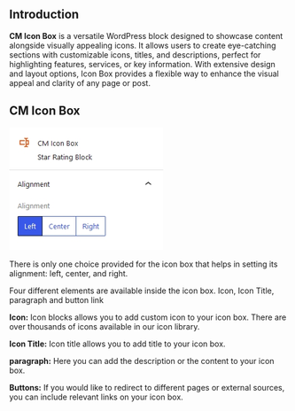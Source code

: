 ## Introduction
**CM Icon Box** is a versatile WordPress block designed to showcase content alongside visually appealing icons. It allows users to create eye-catching sections with customizable icons, titles, and descriptions, perfect for highlighting features, services, or key information. With extensive design and layout options, Icon Box provides a flexible way to enhance the visual appeal and clarity of any page or post.

## CM Icon Box 
![CM Social Share](img/icon-box/icon-box.jpg)

There is only one choice provided for the icon box that helps in setting its alignment: left, center, and right.

Four different elements are available inside the icon box. Icon, Icon Title, paragraph and button link

**Icon:** Icon blocks allows you to add custom icon to your icon box. There are over thousands of icons available in our icon library.

**Icon Title:** Icon title allows you to add title to your icon box.

**paragraph:** Here you can add the description or the content to your icon box.

**Buttons:** If you would like to redirect to different pages or external sources, you can include relevant links on your icon box.